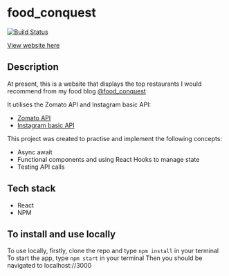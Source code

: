 # food_conquest
[![Build Status](https://travis-ci.org/hiboabd/food_conquest.svg?branch=master)](https://travis-ci.org/hiboabd/food_conquest)

[View website here](https://food-conquest.herokuapp.com/)

## Description

At present, this is a website that displays the top restaurants I would recommend from my food blog [@food_conquest](https://www.instagram.com/foodconquest_/)

It utilises the Zomato API and Instagram basic API:

* [Zomato API](https://developers.zomato.com/api#headline1)
* [Instagram basic API](https://developers.facebook.com/docs/instagram-basic-display-api)

This project was created to practise and implement the following concepts:

* Async await
* Functional components and using React Hooks to manage state
* Testing API calls

## Tech stack

* React
* NPM

## To install and use locally

To use locally, firstly, clone the repo and type `npm install` in your terminal
To start the app, type `npm start` in your terminal
Then you should be navigated to localhost://3000
